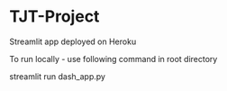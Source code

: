# TJT-Project
Streamlit app deployed on Heroku  

To run locally - use following command in root directory

streamlit run dash_app.py
